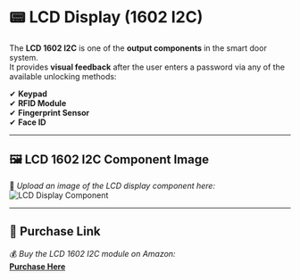 # 📟 LCD Display (1602 I2C)  

The **LCD 1602 I2C** is one of the **output components** in the smart door system.  
It provides **visual feedback** after the user enters a password via any of the available unlocking methods:  

✔ **Keypad**  
✔ **RFID Module**  
✔ **Fingerprint Sensor**  
✔ **Face ID**  

---

## 🖼️ LCD 1602 I2C Component Image  

📸 *Upload an image of the LCD display component here:*  
![LCD Display Component]()  

---

## 🛒 Purchase Link  

💰 *Buy the LCD 1602 I2C module on Amazon:*  
[**Purchase Here**](https://www.amazon.co.uk/FREENOVE-Display-Compatible-Arduino-Raspberry/dp/B0B76YGDV4/ref=sr_1_1_sspa?dib=eyJ2IjoiMSJ9.QoGAUGPGEFkc_48vAB2syB8lX3auIPu4gbHn6Ox4bhSbBAc_bbtyFWHGE3GGP8X9b6idfPMwa77bAzuqXOLfm2GmmWFzECrtvGTO7E7Dr2lvsYrsztShr9gAtBuVcXzwzbXJmEDvPPhGTIGR4y5Ows-UL8sBpxOQP5Bg-yjs3mXyN9mL3jAd7wLGTQ9f2BJ-3jT8kSUguGpo4piLQ2cdKzuDRjeM3mTc89DgaEvIEdg.D93OglP6R4mDEyuvjfWpB3GvyulmrTaAhwWnsliXhT8&dib_tag=se&keywords=lcd%2B1602&qid=1738486369&sr=8-1-spons&sp_csd=d2lkZ2V0TmFtZT1zcF9hdGY&th=1)  
